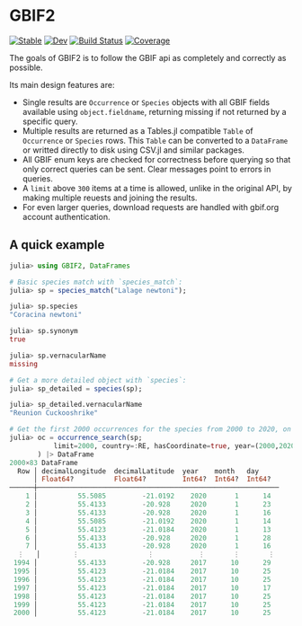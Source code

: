 # GBIF2

[![Stable](https://img.shields.io/badge/docs-stable-blue.svg)](https://stable.ecojulia.org/GBIF2.jl/)
[![Dev](https://img.shields.io/badge/docs-dev-blue.svg)](https://docs.ecojulia.org/GBIF2.jl/)
[![Build Status](https://github.com/EcoJulia/GBIF2.jl/actions/workflows/CI.yml/badge.svg?branch=main)](https://github.com/EcoJulia/GBIF2.jl/actions/workflows/CI.yml?query=branch%3Amain)
[![Coverage](https://codecov.io/gh/EcoJulia/GBIF2.jl/branch/main/graph/badge.svg)](https://codecov.io/gh/rafaqz/GBIF2.jl)

The goals of GBIF2 is to follow the GBIF api as completely and correctly as possible.

Its main design features are:
- Single results are `Occurrence` or `Species` objects with all GBIF fields available using `object.fieldname`, 
   returning missing if not returned by a specific query.
- Multiple results are returned as a Tables.jl compatible `Table` of `Occurrence` or `Species` rows. 
    This `Table` can be converted to a `DataFrame` or writted directly to disk using CSV.jl and similar packages.
- All GBIF enum keys are checked for correctness before querying so that only correct queries can be sent. 
    Clear messages point to errors in queries.
- A `limit` above `300` items at a time is allowed, unlike in the original API, by making
    multiple reuests and joining the results.
- For even larger queries, download requests are handled with gbif.org account authentication.

## A quick example

```julia
julia> using GBIF2, DataFrames

# Basic species match with `species_match`:
julia> sp = species_match("Lalage newtoni");

julia> sp.species
"Coracina newtoni"

julia> sp.synonym
true

julia> sp.vernacularName
missing

# Get a more detailed object with `species`:
julia> sp_detailed = species(sp);

julia> sp_detailed.vernacularName
"Reunion Cuckooshrike"

# Get the first 2000 occurrences for the species from 2000 to 2020, on reunion:
julia> oc = occurrence_search(sp;
           limit=2000, country=:RE, hasCoordinate=true, year=(2000,2020)
       ) |> DataFrame
2000×83 DataFrame
  Row │ decimalLongitude  decimalLatitude  year    month   day
      │ Float64?          Float64?         Int64?  Int64?  Int64?
──────┼────────────────────────────────────────────────────────────
    1 │          55.5085         -21.0192    2020       1      14
    2 │          55.4133         -20.928     2020       1      23
    3 │          55.4133         -20.928     2020       1      16
    4 │          55.5085         -21.0192    2020       1      14
    5 │          55.4123         -21.0184    2020       1      13
    6 │          55.4133         -20.928     2020       1      28
    7 │          55.4133         -20.928     2020       1      16
  ⋮   │        ⋮                 ⋮           ⋮       ⋮       ⋮
 1994 │          55.4133         -20.928     2017      10      29
 1995 │          55.4123         -21.0184    2017      10      25
 1996 │          55.4123         -21.0184    2017      10      25
 1997 │          55.4123         -21.0184    2017      10      17
 1998 │          55.4123         -21.0184    2017      10      25
 1999 │          55.4123         -21.0184    2017      10      25
 2000 │          55.4123         -21.0184    2017      10      25
```
